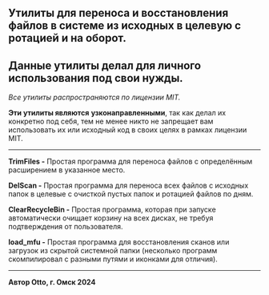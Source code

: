 ## Утилиты для переноса и восстановления файлов в системе из исходных в целевую с ротацией и на оборот.

## Данные утилиты делал для личного использования под свои нужды.

_Все утилиты распространяются по лицензии MIT._

**Эти утилиты являются** **узконаправленными**, так как делал их конкретно под себя, тем не менее никто не запрещает вам использовать их или исходный код в своих целях в рамках лицензии MIT.

---

**TrimFiles -** Простая программа для переноса файлов с определённым расширением в указанное место.

**DelScan -** Простая программа для переноса всех файлов с исходных папок в целевые с очисткой пустых папок и ротацией файлов по дням.

**ClearRecycleBin -** Простая программа, которая при запуске автоматически очищает корзину на всех дисках, не требуя подтверждения от пользователя.

**load\_mfu -** Простая программа для восстановления сканов или загрузок из скрытой системной папки (несколько программ скомпилировал с разными путями и иконками для отличия).

---

**Автор Otto, г. Омск 2024**